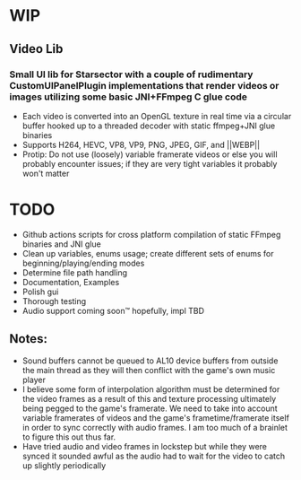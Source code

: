 # **WIP**
## Video Lib
### Small UI lib for Starsector with a couple of rudimentary CustomUIPanelPlugin implementations that render videos or images utilizing some basic JNI+FFmpeg C glue code
- Each video is converted into an OpenGL texture in real time via a circular buffer hooked up to a threaded decoder with static ffmpeg+JNI glue binaries
- Supports H264, HEVC, VP8, VP9, PNG, JPEG, GIF, and ||WEBP||
- Protip: Do not use (loosely) variable framerate videos or else you will probably encounter issues; if they are very tight variables it probably won't matter

# TODO
- Github actions scripts for cross platform compilation of static FFmpeg binaries and JNI glue
- Clean up variables, enums usage; create different sets of enums for beginning/playing/ending modes
- Determine file path handling
- Documentation, Examples
- Polish gui
- Thorough testing
- Audio support coming soon™ hopefully, impl TBD

## Notes:
- Sound buffers cannot be queued to AL10 device buffers from outside the main thread as they will then conflict with the game's own music player
- I believe some form of interpolation algorithm must be determined for the video frames as a result of this and texture processing ultimately being pegged to the game's framerate. We need to take into account variable framerates of videos and the game's frametime/framerate itself in order to sync correctly with audio frames. I am too much of a brainlet to figure this out thus far.
- Have tried audio and video frames in lockstep but while they were synced it sounded awful as the audio had to wait for the video to catch up slightly periodically